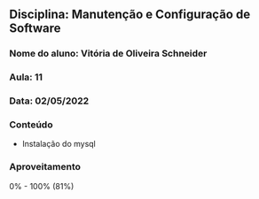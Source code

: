 ## Disciplina: Manutenção e Configuração de Software
### Nome do aluno: Vitória de Oliveira Schneider
###  Aula: 11
### Data: 02/05/2022

### Conteúdo
- Instalação do mysql


### Aproveitamento
0% - 100% (81%)

